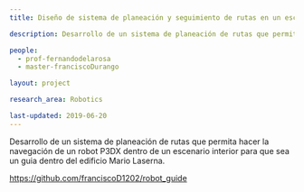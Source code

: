 ```yaml
---
title: Diseño de sistema de planeación y seguimiento de rutas en un escenario interior con un robot móvil

description: Desarrollo de un sistema de planeación de rutas que permita hacer la navegación de un robot P3DX dentro de un escenario interior para que sea un guia dentro del edificio Mario Laserna.

people:
  - prof-fernandodelarosa
  - master-franciscoDurango

layout: project

research_area: Robotics

last-updated: 2019-06-20
---
```


Desarrollo de un sistema de planeación de rutas que permita hacer la navegación de un robot P3DX dentro de un escenario interior para que sea un guia dentro del edificio Mario Laserna.

https://github.com/franciscoD1202/robot_guide
